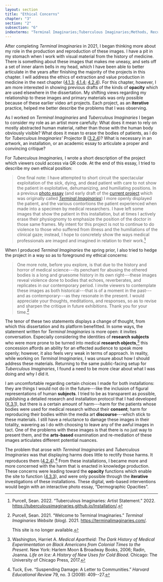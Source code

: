 ```yaml
---
layout: section
title: "Ethical Concerns"
chapter: "3"
section: "2"
subsection: "6"
indexterms: "Terminal Imaginaries;Tuberculous Imaginaries;Methods, Recursive"
---
```


After completing *Terminal Imaginaries* in 2021, I began thinking more about my role in the production and reproduction of these images. I have a pit in my stomach when I work with visual material from the history of medicine. There is something about these images that makes me uneasy, and sets off a set of inner alarm bells in my head, which I have been able to better articulate in the years after finishing the majority of the projects in this chapter. I will address the ethics of extraction and value production in medicine in the next chapter (<a href="{{ site.baseurl }}/dissertation/4_1_3}}">4.1.3</a>; <a href="{{ site.baseurl }}/dissertation/4_1_4}}">4.1.4</a>; <a href="{{ site.baseurl }}/dissertation/4_2_4}}">4.2.4</a>). For this chapter, however, I am more interested in showing previous drafts of the kinds of <span data-tooltip aria-haspopup="true" class="has-tip" data-disable-hover="false" tabindex="1" title="Opacity is a rights-based philosophical framework that assumes humans have a right to not be known in knowledge systems."><b>opacity</b></span> which are used elsewhere in the dissertation. My shifting views regarding my relationship to these images and primary materials was only possible because of these earlier video art projects. Each project, as an <span data-tooltip aria-haspopup="true" class="has-tip" data-disable-hover="false" tabindex="1" title="Iterative, here, refers to a process of learning in which completed projects are analyzed after their completion. This analysis allows for future projects to be more successful, and to address new, but related concepts."><b>iterative</b></span> practice, helped me better describe the problems that I was observing.

As I worked on *Terminal Imaginaries* and *Tuberculous Imaginaries* I began to consider my role as an artist more carefully: What does it mean to rely on mostly abstracted human material, rather than those with the human body obviously visible? What does it mean to erase the bodies of patients, as I do for *Tuberculous Imaginaries’* Projector B (<a href="{{ site.baseurl }}/dissertation/3_2_4}}">3.2.4</a>)? What is necessary in an artwork, an installation, or an academic essay to articulate a proper and convincing critique?

For *Tuberculous Imaginaries,* I wrote a short description of the project which viewers could access via QR code. At the end of this essay, I tried to describe my own ethical position:

>One final note: I have attempted to short circuit the spectacular exploitation of the sick, dying, and dead patient with care to not show the patient in exploitative, dehumanizing, and humiliating positions. In a previous [photo essay](https://epoiesen.library.carleton.ca/2022/01/10/dermographic-opacities/) (and early draft of the [current project](https://idah.indiana.edu/news-events/_symposia/spring-2021/purcell-sean.html) which was originally called [*Terminal Imaginaries*](https://terminalimaginaries.com/)) I more openly displayed the patient, and the various contortions the patient experienced when made into a specimen by medical researchers. I have left some images that show the patient in this installation, but at times I actively erase their physiognomy to emphasize the position of the doctor in those same frames. My intent for this project is not to continue to do violence to those who suffered from illness and the humiliations of the clinical gaze; instead, I hope to concretely show the ways medical professionals are imaged and imagined in relation to their work.[^fn1]

When I produced *Terminal Imaginaries* the spring prior, I also tried to hedge the project in a way so as to foreground my ethical concerns:

>One more note, before you explore, is that due to the history and horror of medical science---its penchant for abusing the othered bodies is a long and gruesome history in its own right---these images reveal violence done to bodies that echoes, reverberates, and replicates in our contemporary period. I invite viewers to contemplate these images as both historical---that is of a moment in the past---and as contemporary---as they resonate in the present. I would appreciate your thoughts, meditations, and responses, so as to revise and sharpen the critique in future exhibitions. Thank you for your time.[^fn2]

The tenor of these two statements displays a change of thought, from which this dissertation and its platform benefitted. In some ways, the statement written for *Terminal Imaginaries* is more open: it invites conversation. Especially considering the identities of <span data-tooltip aria-haspopup="true" class="has-tip" data-disable-hover="false" tabindex="1" title="I use the term 'research subject' to refer to a specific relationship between a researcher and the person or people they research. The 'subject' is a pun on the monarchal subject, someone who has no agency under the spectacular power of the sovereign. In this relationship, the researcher has power over their research subject to define and describe the person within a set knowledge system."><b>research subjects</b></span> who were more prone to be turned into medical <span data-tooltip aria-haspopup="true" class="has-tip" data-disable-hover="false" tabindex="1" title="I use the term research object to refer to a  relationship between a researcher and what they research. An object is a non-human thing that a researcher can define or characterize within a disciplinary field or discourse."><b>research objects</b></span>,[^fn3] this concession affords an ability for an effected audience to speak more openly; however, it also feels very weak in terms of approach. In reality, while working on *Terminal Imaginaries*, I was unsure about how I should address these materials. Returning to the same public-facing setup for *Tuberculous Imaginaries*, I found a need to be more clear about what I was doing and why I did it. 

I am uncomfortable regarding certain choices I made for both installations: they are things I would not do in the future---like the inclusion of figural representations of human <span data-tooltip aria-haspopup="true" class="has-tip" data-disable-hover="false" tabindex="1" title="I use the term 'research subject' to refer to a specific relationship between a researcher and the person or people they research. The 'subject' is a pun on the monarchal subject, someone who has no agency under the spectacular power of the sovereign. In this relationship, the researcher has power over their research subject to define and describe the person within a set knowledge system."><b>subjects</b></span>. I tried to be as transparent as possible, publishing a detailed research and installation protocol that I had developed (<a href="{{ site.baseurl }}/dissertation/X_3_1}}">X.3.1</a>), but there is a certain amount of harm---harm for the patients whose bodies were used for medical research without their <span data-tooltip aria-haspopup="true" class="has-tip" data-disable-hover="false" tabindex="1" title="I use the phrase 'consent' to refer to the idea of informed consent: that a research subject needs to be aware of what will happen to them in a research project, and that they have the ability to say 'no' at any point during the research program."><b>consent</b></span>; harm for reproducing their bodies within the media art <span data-tooltip aria-haspopup="true" class="has-tip" data-disable-hover="false" tabindex="1" title="Discourse refers to a scholarly conversation which occurs in a field of knowledge production. I use it in a Foucauldian sense, to convey the agreed upon modes and objects of discussion which are taken for granted in a community or scholarly field."><b>discourse</b></span>---which stick to these materials. I still have a reluctance to damage these images in their totality, wavering as I do with choosing to leave any of the awful images in tact. One of the problems with these images is that there is no just way to present them, and the <span data-tooltip aria-haspopup="true" class="has-tip" data-disable-hover="false" tabindex="1" title="Arts-based methods refer to any research method that applies creative activity as a research method. This can include traditional arts like painting, sculpture, or dance, or more complex conceptual or multi-media approaches."><b>arts-based</b></span> examination and re-mediation of these images articulates different potential nuances.

The problem that arose with *Terminal Imaginaries* and *Tuberculous Imaginaries* was that displaying harms does little to rectify those harms. It reproduces them (<a href="{{ site.baseurl }}/dissertation/4_2_4}}">4.2.4</a>).[^fn4] From these installations, I became more and more concerned with the harm that is enacted in knowledge production. These concerns were leading toward the <span data-tooltip aria-haspopup="true" class="has-tip" data-disable-hover="false" tabindex="1" title="Opacity is a rights-based philosophical framework that assumes humans have a right to not be known in knowledge systems."><b>opacity</b></span> functions which enable the site to function (<a href="{{ site.baseurl }}/dissertation/4_3_3}}">4.3.3</a>), and were only possible through the <span data-tooltip aria-haspopup="true" class="has-tip" data-disable-hover="false" tabindex="1" title="Iterative, here, refers to a process of learning in which completed projects are analyzed after their completion. This analysis allows for future projects to be more successful, and to address new, but related concepts."><b>iterative</b></span> investigations of these installations. These digital, web-based interventions would begin with an interactive photo essay, “Dermographic Opacities”.

[^fn1]: Purcell, Sean. 2022. “Tuberculous Imaginaries: Artist Statement.” 2022. <https://tuberculousimaginaries.github.io/Installation/>.

[^fn2]: Purcell, Sean. 2021. “Welcome to Terminal Imaginaries.” *Terminal Imaginaries Website* (blog). 2021. <https://terminalimaginaries.com/>. 
	
	This site is no longer available.

[^fn3]: Washington, Harriet A. *Medical Apartheid: The Dark History of Medical Experimentation on Black Americans from Colonial Times to the Present*. New York: Harlem Moon & Broadway Books, 2006; Radin, Joanna. *Life on Ice: A History of New Uses for Cold Blood*. Chicago: The University of Chicago Press, 2017.

[^fn4]: Tuck, Eve. “Suspending Damage: A Letter to Communities.” *Harvard Educational Review* 79, no. 3 (2009): 409--27.